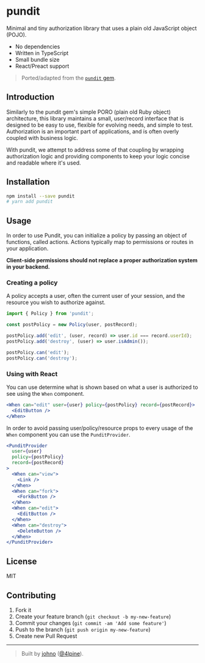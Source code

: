 # pundit

Minimal and tiny authorization library that uses a plain old JavaScript object (POJO).

- No dependencies
- Written in TypeScript
- Small bundle size
- React/Preact support

> Ported/adapted from the [`pundit` gem](https://github.com/varvet/pundit).

## Introduction

Similarly to the pundit gem's simple PORO (plain old Ruby object) architecture, this library maintains a small,
user/record interface that is designed to be easy to use, flexible for evolving needs, and simple to test.
Authorization is an important part of applications, and is often overly coupled with business logic.

With pundit, we attempt to address some of that coupling by wrapping authorization logic and providing components
to keep your logic concise and readable where it's used.

## Installation

```bash
npm install --save pundit
# yarn add pundit
```

## Usage

In order to use Pundit, you can initialize a policy by passing an object of functions, called actions.
Actions typically map to permissions or routes in your application.

**Client-side permissions should not replace a proper authorization system in your backend.**

### Creating a policy

A policy accepts a user, often the current user of your session, and the resource you wish to authorize against.

```javascript
import { Policy } from 'pundit';

const postPolicy = new Policy(user, postRecord);

postPolicy.add('edit', (user, record) => user.id === record.userId);
postPolicy.add('destroy', (user) => user.isAdmin());

postPolicy.can('edit');
postPolicy.can('destroy');
```

### Using with React

You can use determine what is shown based on what a user is authorized to see using the `When` component.

```jsx
<When can="edit" user={user} policy={postPolicy} record={postRecord}>
  <EditButton />
</When>
```

In order to avoid passing user/policy/resource props to every usage of the `When` component you can use the `PunditProvider`.

```jsx
<PunditProvider
  user={user}
  policy={postPolicy}
  record={postRecord}
>
  <When can="view">
    <Link />
  </When>
  <When can="fork">
    <ForkButton />
  </When>
  <When can="edit">
    <EditButton />
  </When>
  <When can="destroy">
    <DeleteButton />
  </When>
</PunditProvider>
```

## License

MIT

## Contributing

1. Fork it
2. Create your feature branch (`git checkout -b my-new-feature`)
3. Commit your changes (`git commit -am 'Add some feature'`)
4. Push to the branch (`git push origin my-new-feature`)
5. Create new Pull Request

---

> Built by [johno](https://johno.com) ([@4lpine](https://twitter.com/4lpine)).
